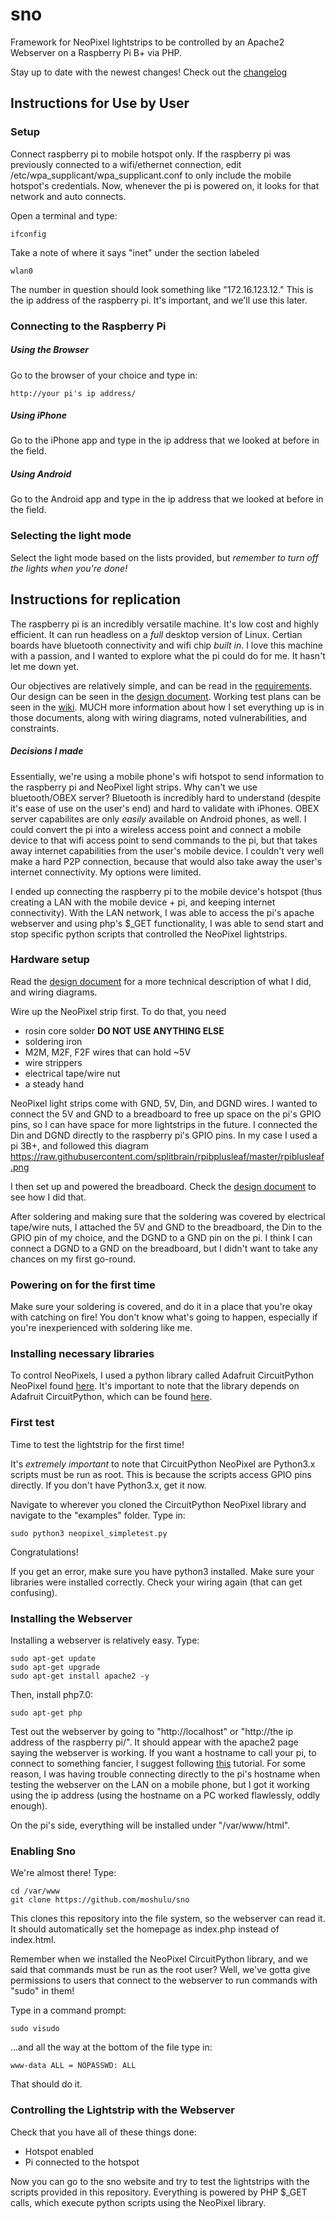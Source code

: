 # sno
Framework for NeoPixel lightstrips to be controlled by an Apache2 Webserver on a Raspberry Pi B+ via PHP.

Stay up to date with the newest changes! Check out the [changelog](CHANGELOG.md)

## Instructions for Use by User

### Setup
Connect raspberry pi to mobile hotspot only. If the raspberry pi was previously connected to a wifi/ethernet connection, edit /etc/wpa_supplicant/wpa_supplicant.conf to only include the mobile hotspot's credentials. Now, whenever the pi is powered on, it looks for that network and auto connects.

Open a terminal and type:

```
ifconfig
```

Take a note of where it says "inet" under the section labeled

```
wlan0
```

The number in question should look something like "172.16.123.12." This is the ip address of the raspberry pi. It's important, and we'll use this later.

### Connecting to the Raspberry Pi

##### Using the Browser

Go to the browser of your choice and type in:

```
http://your pi's ip address/
```

##### Using iPhone

Go to the iPhone app and type in the ip address that we looked at before in the field.

##### Using Android

Go to the Android app and type in the ip address that we looked at before in the field.

### Selecting the light mode

Select the light mode based on the lists provided, but *remember to turn off the lights when you're done!*

## Instructions for replication

The raspberry pi is an incredibly versatile machine. It's low cost and highly efficient. It can run headless on a *full* desktop version of Linux. Certian boards have bluetooth connectivity and wifi chip *built in*. I love this machine with a passion, and I wanted to explore what the pi could do for me. It hasn't let me down yet.

Our objectives are relatively simple, and can be read in the [requirements](https://github.com/moshulu/sno/wiki/Requirements). Our design can be seen in the [design document](https://github.com/moshulu/sno/wiki/Design-Document). Working test plans can be seen in the [wiki](https://github.com/moshulu/sno/wiki/Test-Plan). MUCH more information about how I set everything up is in those documents, along with wiring diagrams, noted vulnerabilities, and constraints.

##### Decisions I made

Essentially, we're using a mobile phone's wifi hotspot to send information to the raspberry pi and NeoPixel light strips. Why can't we use bluetooth/OBEX server? Bluetooth is incredibly hard to understand (despite it's ease of use on the user's end) and hard to validate with iPhones. OBEX server capabilites are only *easily* available on Android phones, as well. I could convert the pi into a wireless access point and connect a mobile device to that wifi access point to send commands to the pi, but that takes away internet capabilities from the user's mobile device. I couldn't very well make a hard P2P connection, because that would also take away the user's internet connectivity. My options were limited.

I ended up connecting the raspberry pi to the mobile device's hotspot (thus creating a LAN with the mobile device + pi, and keeping internet connectivity). With the LAN network, I was able to access the pi's apache webserver and using php's $\_GET functionality, I was able to send start and stop specific python scripts that controlled the NeoPixel lightstrips.

### Hardware setup

Read the [design document](https://github.com/moshulu/sno/wiki/Design-Document) for a more technical description of what I did, and wiring diagrams.

Wire up the NeoPixel strip first. To do that, you need
- rosin core solder **DO NOT USE ANYTHING ELSE**
- soldering iron
- M2M, M2F, F2F wires that can hold ~5V
- wire strippers
- electrical tape/wire nut
- a steady hand

NeoPixel light strips come with GND, 5V, Din, and DGND wires. I wanted to connect the 5V and GND to a breadboard to free up space on the pi's GPIO pins, so I can have space for more lightstrips in the future. I connected the Din and DGND directly to the raspberry pi's GPIO pins. In my case I used a pi 3B+, and followed this diagram https://raw.githubusercontent.com/splitbrain/rpibplusleaf/master/rpiblusleaf.png

I then set up and powered the breadboard. Check the [design document](https://github.com/moshulu/sno/wiki/Design-Document) to see how I did that.

After soldering and making sure that the soldering was covered by electrical tape/wire nuts, I attached the 5V and GND to the breadboard, the Din to the GPIO pin of my choice, and the DGND to a GND pin on the pi. I think I can connect a DGND to a GND on the breadboard, but I didn't want to take any chances on my first go-round.

### Powering on for the first time

Make sure your soldering is covered, and do it in a place that you're okay with catching on fire! You don't know what's going to happen, especially if you're inexperienced with soldering like me.

### Installing necessary libraries

To control NeoPixels, I used a python library called Adafruit CircuitPython NeoPixel found [here](https://github.com/adafruit/Adafruit_CircuitPython_NeoPixel). It's important to note that the library depends on Adafruit CircuitPython, which can be found [here](https://github.com/adafruit/circuitpython).

### First test

Time to test the lightstrip for the first time!

It's *extremely important* to note that CircuitPython NeoPixel are Python3.x scripts must be run as root. This is because the scripts access GPIO pins directly. If you don't have Python3.x, get it now.

Navigate to wherever you cloned the CircuitPython NeoPixel library and navigate to the "examples" folder. Type in:

```
sudo python3 neopixel_simpletest.py
```

Congratulations!

If you get an error, make sure you have python3 installed. Make sure your libraries were installed correctly. Check your wiring again (that can get confusing).

### Installing the Webserver

Installing a webserver is relatively easy. Type:

```
sudo apt-get update
sudo apt-get upgrade
sudo apt-get install apache2 -y
```

Then, install php7.0:

```
sudo apt-get php
```

Test out the webserver by going to "http://localhost" or "http://the ip address of the raspberry pi/". It should appear with the apache2 page saying the webserver is working. If you want a hostname to call your pi, to connect to something fancier, I suggest following [this](https://www.dexterindustries.com/howto/change-the-hostname-of-your-pi/) tutorial. For some reason, I was having trouble connecting directly to the pi's hostname when testing the webserver on the LAN on a mobile phone, but I got it working using the ip address (using the hostname on a PC worked flawlessly, oddly enough).

On the pi's side, everything will be installed under "/var/www/html".

### Enabling Sno

We're almost there! Type:

```
cd /var/www
git clone https://github.com/moshulu/sno
```

This clones this repository into the file system, so the webserver can read it. It should automatically set the homepage as index.php instead of index.html.

Remember when we installed the NeoPixel CircuitPython library, and we said that commands must be run as the root user? Well, we've gotta give permissions to users that connect to the webserver to run commands with "sudo" in them!

Type in a command prompt:

```
sudo visudo
```

...and all the way at the bottom of the file type in:

```
www-data ALL = NOPASSWD: ALL
```

That should do it.

### Controlling the Lightstrip with the Webserver

Check that you have all of these things done:
- Hotspot enabled
- Pi connected to the hotspot

Now you can go to the sno website and try to test the lightstrips with the scripts provided in this repository. Everything is powered by PHP $\_GET calls, which execute python scripts using the NeoPixel library.














